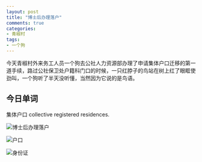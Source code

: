 ```yaml
---
layout: post
title: "博士后办理落户"
comments: true
categories:
- 青椒村
tags:
- 一个狗
---
```


今天青椒村外来务工人员一个狗去公社人力资源部办理了申请集体户口迁移的第一道手续，路过公社保卫处户籍科门口的时候，一只红脖子的鸟站在树上红了眼眶使劲叫，一个狗听了半天没听懂，当然因为它说的是鸟语。


## 今日单词
集体户口 collective registered residences.

![博士后办理落户](http://oaf2qt3yk.bkt.clouddn.com/b999b0e1ab9238e3d85cd69ebf37913a.png)

![户口](http://oaf2qt3yk.bkt.clouddn.com/5e047fc89d894689ebf4f06ad5e9a180.png)

![身份证](http://oaf2qt3yk.bkt.clouddn.com/25fa2aaaf74fa15345273794f8afcd69.png)
